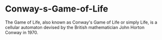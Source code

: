 # Conway-s-Game-of-Life
The Game of Life, also known as Conway's Game of Life or simply Life, is a cellular automaton devised by the British mathematician John Horton Conway in 1970.
